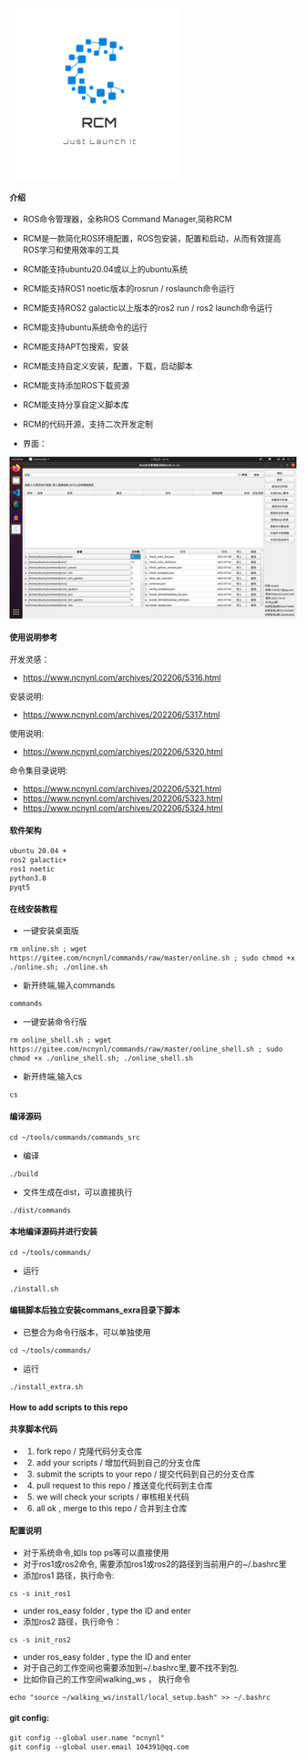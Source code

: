![logo](commands.png)

#### 介绍

- ROS命令管理器，全称ROS Command Manager,简称RCM
- RCM是一款简化ROS环境配置，ROS包安装，配置和启动，从而有效提高ROS学习和使用效率的工具
- RCM能支持ubuntu20.04或以上的ubuntu系统
- RCM能支持ROS1 noetic版本的rosrun / roslaunch命令运行
- RCM能支持ROS2 galactic以上版本的ros2 run / ros2 launch命令运行
- RCM能支持ubuntu系统命令的运行
- RCM能支持APT包搜索，安装
- RCM能支持自定义安装，配置，下载，启动脚本
- RCM能支持添加ROS下载资源
- RCM能支持分享自定义脚本库
- RCM的代码开源，支持二次开发定制


- 界面：

![rcm](images/main.png)



 #### 使用说明参考

开发灵感： 

- https://www.ncnynl.com/archives/202206/5316.html

安装说明: 

- https://www.ncnynl.com/archives/202206/5317.html

使用说明: 

- https://www.ncnynl.com/archives/202206/5320.html 

命令集目录说明: 

 - https://www.ncnynl.com/archives/202206/5321.html
 - https://www.ncnynl.com/archives/202206/5323.html
 - https://www.ncnynl.com/archives/202206/5324.html


#### 软件架构

```
ubuntu 20.04 +
ros2 galactic+
ros1 noetic
python3.8 
pyqt5
```



#### 在线安装教程

 - 一键安装桌面版

```
rm online.sh ; wget https://gitee.com/ncnynl/commands/raw/master/online.sh ; sudo chmod +x ./online.sh; ./online.sh
```

 - 新开终端,输入commands

```
commands
```

 - 一键安装命令行版

```
rm online_shell.sh ; wget https://gitee.com/ncnynl/commands/raw/master/online_shell.sh ; sudo chmod +x ./online_shell.sh; ./online_shell.sh
```

 - 新开终端,输入cs

```
cs
```


#### 编译源码

```
cd ~/tools/commands/commands_src
```
- 编译

```
./build
```

- 文件生成在dist，可以直接执行

```
./dist/commands
```

#### 本地编译源码并进行安装

```
cd ~/tools/commands/
```

- 运行

```
./install.sh
```

#### 编辑脚本后独立安装commans_exra目录下脚本

- 已整合为命令行版本，可以单独使用

```
cd ~/tools/commands/
```

- 运行

```
./install_extra.sh
```

#### How to add scripts to this repo
#### 共享脚本代码
 
- 1. fork repo / 克隆代码分支仓库
- 2. add your scripts / 增加代码到自己的分支仓库
- 3. submit the scripts to your repo / 提交代码到自己的分支仓库
- 4. pull request to this repo / 推送变化代码到主仓库
- 5. we will check your scripts / 审核相关代码
- 6. all ok , merge to this repo / 合并到主仓库


#### 配置说明


 - 对于系统命令,如ls top ps等可以直接使用
 - 对于ros1或ros2命令, 需要添加ros1或ros2的路径到当前用户的~/.bashrc里
 - 添加ros1 路径，执行命令:

```
cs -s init_ros1
```
 - under ros_easy folder , type the ID and enter
 - 添加ros2 路径，执行命令：

```
cs -s init_ros2
```
 - under ros_easy folder , type the ID and enter
 - 对于自己的工作空间也需要添加到~/.bashrc里,要不找不到包.
 - 比如你自己的工作空间walking_ws ， 执行命令

```
echo "source ~/walking_ws/install/local_setup.bash" >> ~/.bashrc
```

#### git config: 

```
git config --global user.name "ncnynl"
git config --global user.email 104391@qq.com
```
